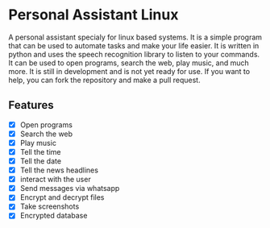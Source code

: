 # Personal Assistant Linux
A personal assistant specialy for linux based systems. It is a simple program that can be used to automate tasks and make your life easier. It is written in python and uses the speech recognition library to listen to your commands. It can be used to open programs, search the web, play music, and much more. It is still in development and is not yet ready for use. If you want to help, you can fork the repository and make a pull request. 

## Features
- [x] Open programs
- [x] Search the web
- [x] Play music
- [x] Tell the time
- [x] Tell the date
- [x] Tell the news headlines
- [x] interact with the user
- [x] Send messages via whatsapp
- [x] Encrypt and decrypt files
- [x] Take screenshots
- [x] Encrypted database 
